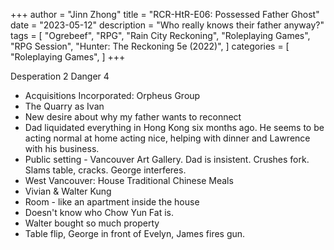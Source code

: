 +++
author = "Jinn Zhong"
title = "RCR-HtR-E06: Possessed Father Ghost"
date = "2023-05-12"
description = "Who really knows their father anyway?"
tags = [
    "Ogrebeef",
    "RPG",
    "Rain City Reckoning",
    "Roleplaying Games",
    "RPG Session",
    "Hunter: The Reckoning 5e (2022)",
]
categories = [
    "Roleplaying Games",
]
+++

Desperation 2 Danger 4 
* Acquisitions Incorporated: Orpheus Group 
* The Quarry as Ivan 
* New desire about why my father wants to reconnect 
* Dad liquidated everything in Hong Kong six months ago. He seems to be acting normal at home acting nice, helping with dinner and Lawrence with his business. 
* Public setting - Vancouver Art Gallery. Dad is insistent. Crushes fork. Slams table, cracks. George interferes. 
* West Vancouver: House Traditional Chinese Meals 
* Vivian & Walter Kung 
* Room - like an apartment inside the house 
* Doesn't know who Chow Yun Fat is. 
* Walter bought so much property 
* Table flip, George in front of Evelyn, James fires gun.
